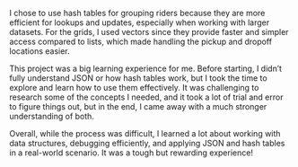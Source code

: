 I chose to use hash tables for grouping riders because they are more efficient for lookups and updates, especially when working with larger datasets. For the grids, I used vectors since they provide faster and simpler access compared to lists, which made handling the pickup and dropoff locations easier.

This project was a big learning experience for me. Before starting, I didn’t fully understand JSON or how hash tables work, but I took the time to explore and learn how to use them effectively. It was challenging to research some of the concepts I needed, and it took a lot of trial and error to figure things out, but in the end, I came away with a much stronger understanding of both.

Overall, while the process was difficult, I learned a lot about working with data structures, debugging efficiently, and applying JSON and hash tables in a real-world scenario. It was a tough but rewarding experience!
